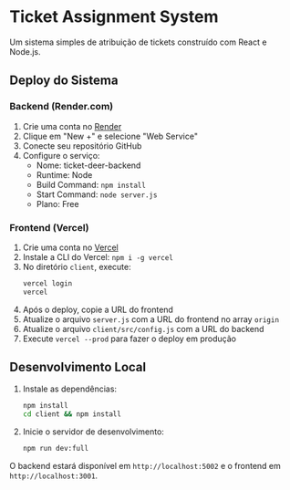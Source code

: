 # Ticket Assignment System

Um sistema simples de atribuição de tickets construído com React e Node.js.

## Deploy do Sistema

### Backend (Render.com)

1. Crie uma conta no [Render](https://render.com)
2. Clique em "New +" e selecione "Web Service"
3. Conecte seu repositório GitHub
4. Configure o serviço:
   - Nome: ticket-deer-backend
   - Runtime: Node
   - Build Command: `npm install`
   - Start Command: `node server.js`
   - Plano: Free

### Frontend (Vercel)

1. Crie uma conta no [Vercel](https://vercel.com)
2. Instale a CLI do Vercel: `npm i -g vercel`
3. No diretório `client`, execute:
   ```bash
   vercel login
   vercel
   ```
4. Após o deploy, copie a URL do frontend
5. Atualize o arquivo `server.js` com a URL do frontend no array `origin`
6. Atualize o arquivo `client/src/config.js` com a URL do backend
7. Execute `vercel --prod` para fazer o deploy em produção

## Desenvolvimento Local

1. Instale as dependências:
   ```bash
   npm install
   cd client && npm install
   ```

2. Inicie o servidor de desenvolvimento:
   ```bash
   npm run dev:full
   ```

O backend estará disponível em `http://localhost:5002` e o frontend em `http://localhost:3001`. 